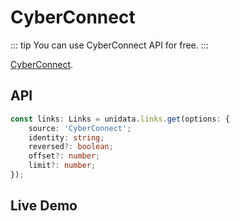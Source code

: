 # CyberConnect

::: tip
You can use CyberConnect API for free.
:::

[CyberConnect](https://cyberconnect.me).

## API

```ts
const links: Links = unidata.links.get(options: {
    source: 'CyberConnect';
    identity: string;
    reversed?: boolean;
    offset?: number;
    limit?: number;
});
```

## Live Demo

<Links :source="'CyberConnect'" :defaultIdentity="'0x148d59faf10b52063071eddf4aaf63a395f2d41c'" />
